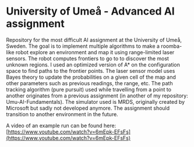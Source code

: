 # University of Umeå - Advanced AI assignment
Repository for the most difficult AI assignment at the University of Umeå, Sweden. 
The goal is to implement multiple algorithms to make a roomba-like robot explore an environment and map it using range-limited laser sensors. 
The robot computes frontiers to go to to discover the most unknown regions. I used an optimized version of A* on the configuration space to find paths to the frontier points. The laser sensor model uses Bayes theory to update the probabilities on a given cell of the map and other parameters such as previous readings, the range, etc. The path tracking algorithm (pure pursuit) used while travelling from a point to another originates from a previous assignment (in another of my repository: Umu-AI-Fundamentals).
The simulator used is MRDS, originally created by Microsoft but sadly not developed anymore. The assignment should transition to another environment in the future. 

A video of an example run can be found here: 
[https://www.youtube.com/watch?v=6mEpk-EFsFs](https://www.youtube.com/watch?v=6mEpk-EFsFs)